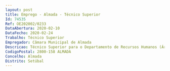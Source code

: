 ```yaml
--- 
layout: post
title: Emprego - Almada - Técnico Superior
Id: 74535
Ref: OE202002/0233
DataAbertura: 2020-02-10
DataFecho: 2020-02-24
Trabalho: Técnico Superior
Empregador: Câmara Municipal de Almada
Descricao: Técnico Superior para o Departamento de Recursos Humanos (Área da Formação Profissional) Domínio do processo formativo.• Conceção, implementação do Diagnóstico de necessidades de formação. • Conceção, planeamento, execução e avaliação do Plano Anual de Formação, de modo a potenciar o desenvolvimento de competências dos trabalhadores e o alcance dos objetivos municipais. • Contratação Pública.
CodigoPostal: 2800-158 ALMADA
Concelho: Almada
Distrito: Setúbal
--- 
```

